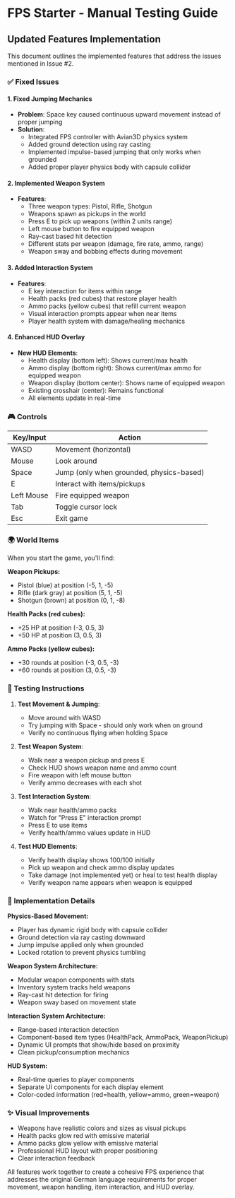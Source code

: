 # FPS Starter - Manual Testing Guide

## Updated Features Implementation

This document outlines the implemented features that address the issues mentioned in Issue #2.

### ✅ Fixed Issues

#### 1. **Fixed Jumping Mechanics**
- **Problem**: Space key caused continuous upward movement instead of proper jumping
- **Solution**: 
  - Integrated FPS controller with Avian3D physics system
  - Added ground detection using ray casting
  - Implemented impulse-based jumping that only works when grounded
  - Added proper player physics body with capsule collider

#### 2. **Implemented Weapon System**
- **Features**:
  - Three weapon types: Pistol, Rifle, Shotgun
  - Weapons spawn as pickups in the world
  - Press E to pick up weapons (within 2 units range)
  - Left mouse button to fire equipped weapon
  - Ray-cast based hit detection
  - Different stats per weapon (damage, fire rate, ammo, range)
  - Weapon sway and bobbing effects during movement

#### 3. **Added Interaction System**
- **Features**:
  - E key interaction for items within range
  - Health packs (red cubes) that restore player health
  - Ammo packs (yellow cubes) that refill current weapon
  - Visual interaction prompts appear when near items
  - Player health system with damage/healing mechanics

#### 4. **Enhanced HUD Overlay**
- **New HUD Elements**:
  - Health display (bottom left): Shows current/max health
  - Ammo display (bottom right): Shows current/max ammo for equipped weapon
  - Weapon display (bottom center): Shows name of equipped weapon
  - Existing crosshair (center): Remains functional
  - All elements update in real-time

### 🎮 Controls

| Key/Input | Action |
|-----------|--------|
| WASD | Movement (horizontal) |
| Mouse | Look around |
| Space | Jump (only when grounded, physics-based) |
| E | Interact with items/pickups |
| Left Mouse | Fire equipped weapon |
| Tab | Toggle cursor lock |
| Esc | Exit game |

### 🌍 World Items

When you start the game, you'll find:

**Weapon Pickups:**
- Pistol (blue) at position (-5, 1, -5)
- Rifle (dark gray) at position (5, 1, -5)  
- Shotgun (brown) at position (0, 1, -8)

**Health Packs (red cubes):**
- +25 HP at position (-3, 0.5, 3)
- +50 HP at position (3, 0.5, 3)

**Ammo Packs (yellow cubes):**
- +30 rounds at position (-3, 0.5, -3)
- +60 rounds at position (3, 0.5, -3)

### 🧪 Testing Instructions

1. **Test Movement & Jumping**:
   - Move around with WASD
   - Try jumping with Space - should only work when on ground
   - Verify no continuous flying when holding Space

2. **Test Weapon System**:
   - Walk near a weapon pickup and press E
   - Check HUD shows weapon name and ammo count
   - Fire weapon with left mouse button
   - Verify ammo decreases with each shot

3. **Test Interaction System**:
   - Walk near health/ammo packs
   - Watch for "Press E" interaction prompt
   - Press E to use items
   - Verify health/ammo values update in HUD

4. **Test HUD Elements**:
   - Verify health display shows 100/100 initially
   - Pick up weapon and check ammo display updates
   - Take damage (not implemented yet) or heal to test health display
   - Verify weapon name appears when weapon is equipped

### 🎯 Implementation Details

**Physics-Based Movement:**
- Player has dynamic rigid body with capsule collider
- Ground detection via ray casting downward
- Jump impulse applied only when grounded
- Locked rotation to prevent physics tumbling

**Weapon System Architecture:**
- Modular weapon components with stats
- Inventory system tracks held weapons
- Ray-cast hit detection for firing
- Weapon sway based on movement state

**Interaction System Architecture:**
- Range-based interaction detection
- Component-based item types (HealthPack, AmmoPack, WeaponPickup)
- Dynamic UI prompts that show/hide based on proximity
- Clean pickup/consumption mechanics

**HUD System:**
- Real-time queries to player components
- Separate UI components for each display element
- Color-coded information (red=health, yellow=ammo, green=weapon)

### ✨ Visual Improvements

- Weapons have realistic colors and sizes as visual pickups
- Health packs glow red with emissive material
- Ammo packs glow yellow with emissive material
- Professional HUD layout with proper positioning
- Clear interaction feedback

All features work together to create a cohesive FPS experience that addresses the original German language requirements for proper movement, weapon handling, item interaction, and HUD overlay.